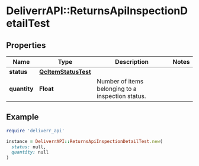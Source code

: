# DeliverrAPI::ReturnsApiInspectionDetailTest

## Properties

| Name | Type | Description | Notes |
| ---- | ---- | ----------- | ----- |
| **status** | [**QcItemStatusTest**](QcItemStatusTest.md) |  |  |
| **quantity** | **Float** | Number of items belonging to a inspection status. |  |

## Example

```ruby
require 'deliverr_api'

instance = DeliverrAPI::ReturnsApiInspectionDetailTest.new(
  status: null,
  quantity: null
)
```

